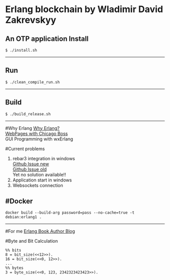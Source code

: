 Erlang blockchain by Wladimir David Zakrevskyy
=====
An OTP application
Install
---
	$ ./install.sh
---
Run
---
	$ ./clean_compile_run.sh
---
Build
---
	$ ./build_release.sh
---
#Why Erlang
[Why Erlang?](https://www.infoq.com/presentations/erlang-java-scala-go-c)  
[WebPages with Chicago Boss](https://github.com/ChicagoBoss/ChicagoBoss/wiki/Quickstart)  
GUI Programming with wxErlang

#Current problems
1. rebar3 integration in windows  
[Github Issue new](https://github.com/erlang/rebar3/pull/1689)  
[Github Issue old](https://github.com/erlang/rebar3/issues/850)  
Yet no solution available!!
2. Application start in windows
3. Websockets connection

#Docker
---
    docker build --build-arg password=pass --no-cache=true -t debian:erlang1 .
---

#For me
[Erlang Book Author Blog](https://ferd.ca/)  

#Byte and Bit Calculation
```
%% bits
8 = bit_size(<<12>>).
16 = bit_size(<<0, 12>>).
...
%% bytes
3 = byte_size(<<0, 123, 2342323423423>>).

```